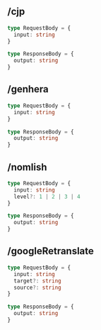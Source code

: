 ## /cjp

```typescript
type RequestBody = {
  input: string
}

type ResponseBody = {
  output: string
}
```

## /genhera

```typescript
type RequestBody = {
  input: string
}

type ResponseBody = {
  output: string
}
```

## /nomlish

```typescript
type RequestBody = {
  input: string
  level?: 1 | 2 | 3 | 4
}

type ResponseBody = {
  output: string
}
```

## /googleRetranslate

```typescript
type RequestBody = {
  input: string
  target?: string
  source?: string
}

type ResponseBody = {
  output: string
}
```
